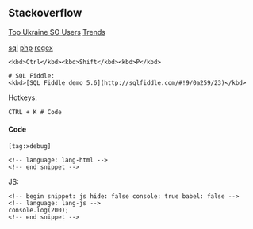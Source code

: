 Stackoverflow
-

[Top Ukraine SO Users](http://data.stackexchange.com/stackoverflow/query/763779/top-ukrainian-stackoverflow-users)
[Trends](https://insights.stackoverflow.com/trends?tags=javascript%2Cphp)

[sql](http://sqlfiddle.com)
[php](http://rextester.com)
[regex](https://regex101.com/r/zO0kO8/1)

````
<kbd>Ctrl</kbd><kbd>Shift</kbd><kbd>P</kbd>

# SQL Fiddle:
<kbd>[SQL Fiddle demo 5.6](http://sqlfiddle.com/#!9/0a259/23)</kbd>
````

Hotkeys:
````
CTRL + K # Code
````

#### Code

````
[tag:xdebug]

<!-- language: lang-html -->
<!-- end snippet -->
````

JS:
````
<!-- begin snippet: js hide: false console: true babel: false -->
<!-- language: lang-js -->
console.log(200);
<!-- end snippet -->
````
